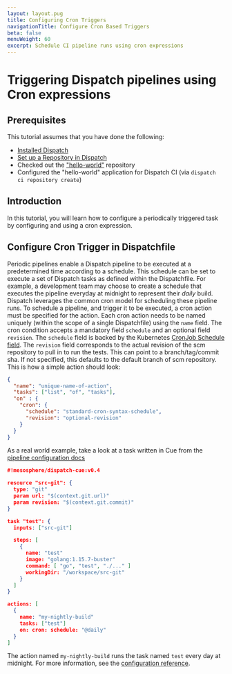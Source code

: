 ```yaml
---
layout: layout.pug
title: Configuring Cron Triggers
navigationTitle: Configure Cron Based Triggers
beta: false
menuWeight: 60
excerpt: Schedule CI pipeline runs using cron expressions
---
```

# Triggering Dispatch pipelines using Cron expressions

## Prerequisites

This tutorial assumes that you have done the following:

- [Installed Dispatch](../../../install/)
- [Set up a Repository in Dispatch](../repo-setup/)
- Checked out the ["hello-world"](https://github.com/mesosphere/cicd-hello-world) repository
- Configured the "hello-world" application for Dispatch CI (via `dispatch ci repository create`)

## Introduction

In this tutorial, you will learn how to configure a periodically triggered task by configuring and using a cron expression.

## Configure Cron Trigger in Dispatchfile

Periodic pipelines enable a Dispatch pipeline to be executed at a predetermined time according to a schedule. This schedule can be set to execute a set of Dispatch tasks as defined within the Dispatchfile. For example, a development team may choose to create a schedule that executes the pipeline everyday at midnight to represent their *daily* build. Dispatch leverages the common cron model for scheduling these pipeline runs. To schedule a pipeline, and trigger it to be executed, a cron action must be specified for the action. Each cron action needs to be named uniquely (within the scope of a single Dispatchfile) using the `name` field. The cron condition accepts a mandatory field `schedule` and an optional field `revision`. The `schedule` field is backed by the Kubernetes [CronJob Schedule field](https://kubernetes.io/docs/tasks/job/automated-tasks-with-cron-jobs/#schedule). The `revision` field corresponds to the actual revision of the scm repository to pull in to run the tests. This can point to a branch/tag/commit sha. If not specified, this defaults to the default branch of scm repository. This is how a simple action should look:

```json
{
  "name": "unique-name-of-action",
  "tasks": ["list", "of", "tasks"],
  "on" : {
    "cron": {
      "schedule": "standard-cron-syntax-schedule",
      "revision": "optional-revision"
    }
  }
}
```

As a real world example, take a look at a task written in Cue from the [pipeline configuration docs](../../../overview_concepts/Dispatchfile/)

```json
#!mesosphere/dispatch-cue:v0.4

resource "src-git": {
  type: "git"
  param url: "$(context.git.url)"
  param revision: "$(context.git.commit)"
}

task "test": {
  inputs: ["src-git"]

  steps: [
    {
      name: "test"
      image: "golang:1.15.7-buster"
      command: [ "go", "test", "./..." ]
      workingDir: "/workspace/src-git"
    }
  ]
}

actions: [
  {
    name: "my-nightly-build"
    tasks: ["test"]
    on: cron: schedule: "@daily"
  }
]
```

The action named `my-nightly-build` runs the task named `test` every day at midnight. For more information, see the [configuration reference](../../../references/pipeline-config-ref/).
